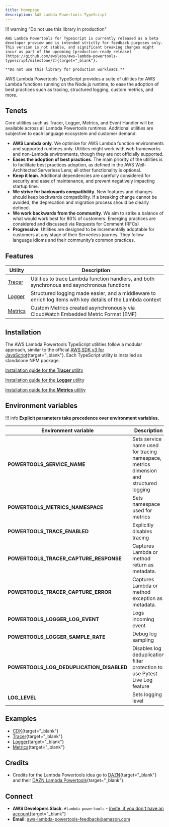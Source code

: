 ```yaml
---
title: Homepage
description: AWS Lambda Powertools TypeScript
---
```


!!! warning  "Do not use this library in production"

    AWS Lambda Powertools for TypeScript is currently released as a beta developer preview and is intended strictly for feedback purposes only.  
    This version is not stable, and significant breaking changes might incur as part of the upcoming [production-ready release](https://github.com/awslabs/aws-lambda-powertools-typescript/milestone/2){target="_blank"}.

    **Do not use this library for production workloads.**

AWS Lambda Powertools TypeScript provides a suite of utilities for AWS Lambda functions running on the Node.js runtime, to ease the adoption of best practices such as tracing, structured logging, custom metrics, and more.

## Tenets

Core utilities such as Tracer, Logger, Metrics, and Event Handler will be available across all Lambda Powertools runtimes. Additional utilities are subjective to each language ecosystem and customer demand.

* **AWS Lambda only**. We optimise for AWS Lambda function environments and supported runtimes only. Utilities might work with web frameworks and non-Lambda environments, though they are not officially supported.
* **Eases the adoption of best practices**. The main priority of the utilities is to facilitate best practices adoption, as defined in the AWS Well-Architected Serverless Lens; all other functionality is optional.
* **Keep it lean**. Additional dependencies are carefully considered for security and ease of maintenance, and prevent negatively impacting startup time.
* **We strive for backwards compatibility**. New features and changes should keep backwards compatibility. If a breaking change cannot be avoided, the deprecation and migration process should be clearly defined.
* **We work backwards from the community**. We aim to strike a balance of what would work best for 80% of customers. Emerging practices are considered and discussed via Requests for Comment (RFCs)
* **Progressive**. Utilities are designed to be incrementally adoptable for customers at any stage of their Serverless journey. They follow language idioms and their community’s common practices.

## Features

| Utility | Description
| ------------------------------------------------- | ---------------------------------------------------------------------------------
[Tracer](./core/tracer.md) | Utilities to trace Lambda function handlers, and both synchronous and asynchronous functions
[Logger](./core/logger.md) | Structured logging made easier, and a middleware to enrich log items with key details of the Lambda context
[Metrics](./core/metrics.md) | Custom Metrics created asynchronously via CloudWatch Embedded Metric Format (EMF)

## Installation

The AWS Lambda Powertools TypeScript utilities follow a modular approach, similar to the official [AWS SDK v3 for JavaScript](https://github.com/aws/aws-sdk-js-v3){target="_blank"}.
Each TypeScript utility is installed as standalone NPM package.

[Installation guide for the **Tracer** utility](./core/tracer.md#getting-started)

[Installation guide for the **Logger** utility](./core/logger.md#getting-started)

[Installation guide for the **Metrics** utility](./core/metrics.md#getting-started)

## Environment variables

!!! info
    **Explicit parameters take precedence over environment variables.**

| Environment variable                      | Description | Utility                   | Default               |
|-------------------------------------------| --------------------------------------------------------------------------------- |---------------------------|-----------------------|
| **POWERTOOLS_SERVICE_NAME**               | Sets service name used for tracing namespace, metrics dimension and structured logging | All                       | `"service_undefined"` |
| **POWERTOOLS_METRICS_NAMESPACE**          | Sets namespace used for metrics | [Metrics](./core/metrics) | `None`                |
| **POWERTOOLS_TRACE_ENABLED**              | Explicitly disables tracing | [Tracer](./core/tracer)   | `true`                |
| **POWERTOOLS_TRACER_CAPTURE_RESPONSE**    | Captures Lambda or method return as metadata. | [Tracer](./core/tracer)   | `true`                |
| **POWERTOOLS_TRACER_CAPTURE_ERROR**       | Captures Lambda or method exception as metadata. | [Tracer](./core/tracer)   | `true`                |
| **POWERTOOLS_LOGGER_LOG_EVENT**           | Logs incoming event | [Logger](./core/logger)   | `false`               |
| **POWERTOOLS_LOGGER_SAMPLE_RATE**         | Debug log sampling | [Logger](./core/logger)  | `0`                   |
| **POWERTOOLS_LOG_DEDUPLICATION_DISABLED** | Disables log deduplication filter protection to use Pytest Live Log feature | [Logger](./core/logger)  | `false`               |
| **LOG_LEVEL**                             | Sets logging level | [Logger](./core/logger)  | `INFO`                |

## Examples

* [CDK](https://github.com/awslabs/aws-lambda-powertools-typescript/tree/main/examples/cdk){target="_blank"}
* [Tracer](https://github.com/awslabs/aws-lambda-powertools-typescript/tree/main/examples/cdk/lib){target="_blank"}
* [Logger](https://github.com/awslabs/aws-lambda-powertools-typescript/tree/main/packages/logger/examples){target="_blank"}
* [Metrics](https://github.com/awslabs/aws-lambda-powertools-typescript/tree/main/packages/metrics/examples){target="_blank"}

## Credits

* Credits for the Lambda Powertools idea go to [DAZN](https://github.com/getndazn){target="_blank"} and their [DAZN Lambda Powertools](https://github.com/getndazn/dazn-lambda-powertools/){target="_blank"}.

## Connect

* **AWS Developers Slack**: `#lambda-powertools` - [Invite, if you don't have an account](https://join.slack.com/t/awsdevelopers/shared_invite/zt-yryddays-C9fkWrmguDv0h2EEDzCqvw){target="_blank"}
* **Email**: aws-lambda-powertools-feedback@amazon.com
